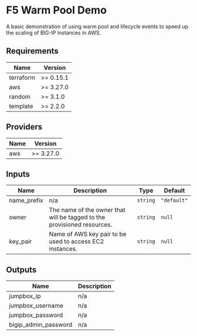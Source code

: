 # F5 Warm Pool Demo
A basic demonstration of using warm pool and lifecycle events to speed up the scaling of BIG-IP instances in AWS.

<!-- BEGINNING OF PRE-COMMIT-TERRAFORM DOCS HOOK -->
## Requirements

| Name | Version |
|------|---------|
| terraform | >= 0.15.1 |
| aws | >= 3.27.0 |
| random | >= 3.1.0 |
| template | >= 2.2.0 |

## Providers

| Name | Version |
|------|---------|
| aws | >= 3.27.0 |

## Inputs

| Name | Description | Type | Default |
|------|-------------|------|---------|
| name\_prefix | n/a | `string` | `"default"` |
| owner | The name of the owner that will be tagged to the provisioned resources. | `string` | `null` |
| key\_pair | Name of AWS key pair to be used to access EC2 instances. | `string` | `null` |

## Outputs

| Name | Description |
|------|-------------|
| jumpbox\_ip | n/a |
| jumpbox\_username | n/a |
| jumpbox\_password | n/a |
| bigip\_admin\_password | n/a |

<!-- END OF PRE-COMMIT-TERRAFORM DOCS HOOK -->
